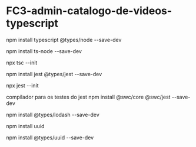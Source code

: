 # FC3-admin-catalogo-de-videos-typescript

npm install typescript @types/node --save-dev

npm install ts-node --save-dev

 npx tsc --init

npm  install jest @types/jest --save-dev

npx jest --init

compilador para os testes do jest
 npm  install @swc/core @swc/jest --save-dev

npm install  @types/lodash --save-dev

npm install  uuid

npm install  @types/uuid --save-dev